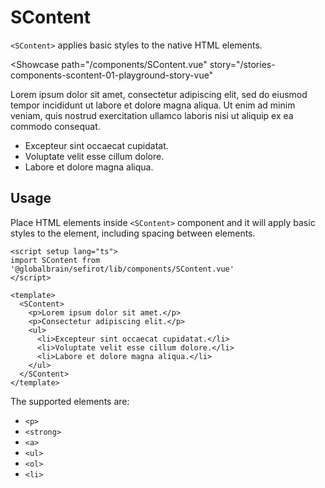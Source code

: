 <script setup lang="ts">
import SContent from 'sefirot/components/SContent.vue'
</script>

# SContent

`<SContent>` applies basic styles to the native HTML elements.

<Showcase
  path="/components/SContent.vue"
  story="/stories-components-scontent-01-playground-story-vue"
>
  <SContent>
    <p>Lorem ipsum dolor sit amet, consectetur adipiscing elit, sed do eiusmod tempor incididunt ut labore et dolore magna aliqua. Ut enim ad minim veniam, quis nostrud exercitation ullamco laboris nisi ut aliquip ex ea commodo consequat.</p>
    <ul>
      <li>Excepteur sint occaecat cupidatat.</li>
      <li>Voluptate velit esse cillum dolore.</li>
      <li>Labore et dolore magna aliqua.</li>
    </ul>
  </SContent>
</Showcase>

## Usage

Place HTML elements inside `<SContent>` component and it will apply basic styles to the element, including spacing between elements.

```vue
<script setup lang="ts">
import SContent from '@globalbrain/sefirot/lib/components/SContent.vue'
</script>

<template>
  <SContent>
    <p>Lorem ipsum dolor sit amet.</p>
    <p>Consectetur adipiscing elit.</p>
    <ul>
      <li>Excepteur sint occaecat cupidatat.</li>
      <li>Voluptate velit esse cillum dolore.</li>
      <li>Labore et dolore magna aliqua.</li>
    </ul>
  </SContent>
</template>
```

The supported elements are:

- `<p>`
- `<strong>`
- `<a>`
- `<ul>`
- `<ol>`
- `<li>`
